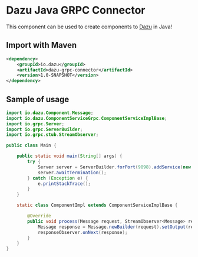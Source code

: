 # Dazu Java GRPC Connector

This component can be used to create components to [Dazu](https://github.com/dazu-io/dazu) in Java!

## Import with Maven

```xml
<dependency>
    <groupId>io.dazu</groupId>
    <artifactId>dazu-grpc-connector</artifactId>
    <version>1.0-SNAPSHOT</version>
</dependency>
```


## Sample of usage

```java
import io.dazu.Component.Message;
import io.dazu.ComponentServiceGrpc.ComponentServiceImplBase;
import io.grpc.Server;
import io.grpc.ServerBuilder;
import io.grpc.stub.StreamObserver;

public class Main {

	public static void main(String[] args) {
		try {
			Server server = ServerBuilder.forPort(9898).addService(new ComponentImpl()).build().start();
			server.awaitTermination();
		} catch (Exception e) {
			e.printStackTrace();
		}
	}

	static class ComponentImpl extends ComponentServiceImplBase {

		@Override
		public void process(Message request, StreamObserver<Message> responseObserver) {
			Message response = Message.newBuilder(request).setOutput(request.getInput() + "!!!!!").build();
			responseObserver.onNext(response);
		}
	}
}
```   